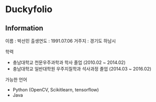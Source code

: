 # Duckyfolio

## Information
이름 : 박선민
출생연도 : 1991.07.06
거주지 : 경기도 하남시

학력
- 충남대학교 천문우주과학과 학사 졸업 (2010.02 ~ 2014.02)
- 충남대학교 일반대학원 우주지질학과 석사과정 졸업 (2014.03 ~ 2016.02)

가능한 언어
- Python (OpenCV, Scikitlearn, tensorflow)
- Java
